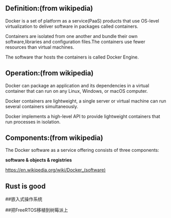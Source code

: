 ## Definition:(from wikipedia)

  Docker is a set of platform as a service(PaaS) products that use OS-level virtualization to deliver software in packages called containers.

  Containers are isolated from one another and bundle their own software,libraries and configuration files.The containers use fewer resources than virtual machines.

  The software thar hosts the containers is called Docker Engine.

## Operation:(from wikipedia)

  Docker can package an application and its dependencies in a virtual container that can run on any Linux, Windows, or macOS computer.

  Docker containers are lightweight, a single server or virtual machine can run several containers simultaneously.

  Docker implements a high-level API to provide lightweight containers that run processes in isolation.

## Components:(from wikipedia)

  The Docker software as a service offering consists of three components:

  **software & objects & registries**

<https://en.wikipedia.org/wiki/Docker_(software)>

## Rust is good

##嵌入式操作系统

##把FreeRTOS移植到树莓派上


